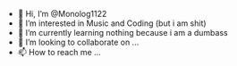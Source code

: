 - 👋 Hi, I’m @Monolog1122
- 👀 I’m interested in Music and Coding (but i am shit) 
- 🌱 I’m currently learning nothing because i am a dumbass
- 💞️ I’m looking to collaborate on ...
- 📫 How to reach me ...

<!---
Monolog1122/Monolog1122 is a ✨ special ✨ repository because its `README.md` (this file) appears on your GitHub profile.
You can click the Preview link to take a look at your changes.
--->
